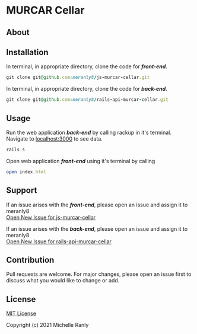 # MURCAR Cellar
## About

## Installation
In terminal, in appropriate directory, clone the code for ***front-end***.
```ruby
git clone git@github.com:meranly8/js-murcar-cellar.git
```

In terminal, in appropriate directory, clone the code for ***back-end***.
```ruby
git clone git@github.com:meranly8/rails-api-murcar-cellar.git
```

## Usage
Run the web application ***back-end*** by calling rackup in it's terminal. Navigate to [localhost:3000](localhost:3000/) to see data.
```ruby
rails s
```

Open web application ***front-end*** using it's terminal by calling
```ruby
open index.html
```

## Support
If an issue arises with the ***front-end***, please open an issue and assign it to meranly8\
[Open New Issue for js-murcar-cellar](https://github.com/meranly8/js-murcar-cellar/issues/new)

If an issue arises with the ***back-end***, please open an issue and assign it to meranly8\
[Open New Issue for rails-api-murcar-cellar](https://github.com/meranly8/rails-api-murcar-cellar/issues/new)

## Contribution
Pull requests are welcome. For major changes, please open an issue first to discuss what you would like to change or add.

## License
[MIT License](https://choosealicense.com/licenses/mit/)

Copyright (c) 2021 Michelle Ranly